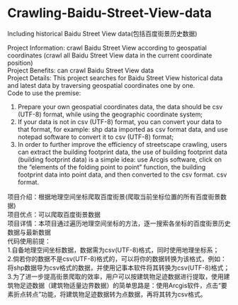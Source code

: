 # Crawling-Baidu-Street-View-data  
Including historical Baidu Street View data(包括百度街景历史数据)
  
Project Information: crawl Baidu Street View according to geospatial coordinates (crawl all Baidu Street View data in the current coordinate position)  
Project Benefits: can crawl Baidu Street View data  
Project Details: This project searches for Baidu Street View historical data and latest data by traversing geospatial coordinates one by one.  
Code to use the premise:
1. Prepare your own geospatial coordinates data, the data should be csv (UTF-8) format, while using the geographic coordinate system;  
2. If your data is not in csv (UTF-8) format, you can convert your data to that format, for example: shp data imported as csv format data, and use notepad software to convert it to csv (UTF-8) format;  
3. In order to further improve the efficiency of streetscape crawling, users can extract the building footprint data, the use of building footprint data (building footprint data) is a simple idea: use Arcgis software, click on the “elements of the folding point to point” function, the building footprint data into point data, and then converted to the csv format. csv format.  
  
  
项目介绍：根据地理空间坐标爬取百度街景(爬取当前坐标位置的所有百度街景数据)  
项目优点：可以爬取百度街景数据  
项目详情：本项目通过遍历地理空间坐标的方法，逐一搜索各坐标的百度街景历史数据与最新数据  
代码使用前提：  
1.自备地理空间坐标数据，数据需为csv(UTF-8)格式，同时使用地理坐标系；  
2.倘若你的数据不是csv(UTF-8)格式的，可以将你的数据转换为该格式，例如：将shp数据导为csv格式的数据，并使用记事本软件将其转换为csv(UTF-8)格式；  
3.为了进一步提高街景爬取的效率，用户可以按建筑物足迹数据进行提取，使用建筑物足迹数据（建筑物适量边界数据）的简单思路是：使用Arcgis软件，点击“要素折点转点”功能，将建筑物足迹数据转为点数据，再将其转为csv格式。
